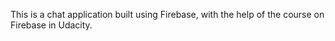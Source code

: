 This is a chat application built using Firebase, with the help of the course on Firebase in Udacity.
